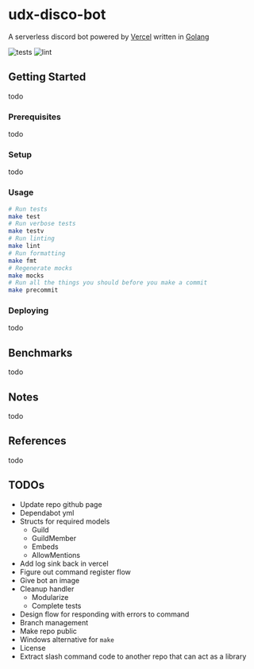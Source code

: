 # udx-disco-bot
A serverless discord bot powered by [Vercel](https://vercel.com/) written in [Golang](https://golang.org/)

![tests](https://github.com/wafer-bw/udx-discord-bot/workflows/tests/badge.svg)
![lint](https://github.com/wafer-bw/udx-discord-bot/workflows/lint/badge.svg)

## Getting Started
todo

### Prerequisites
todo

### Setup
todo

### Usage
```sh
# Run tests
make test
# Run verbose tests
make testv
# Run linting
make lint
# Run formatting
make fmt
# Regenerate mocks
make mocks
# Run all the things you should before you make a commit
make precommit
```

### Deploying
todo

## Benchmarks
todo

## Notes
todo

## References
todo

## TODOs
* Update repo github page
* Dependabot yml
* Structs for required models
    * Guild
    * GuildMember
    * Embeds
    * AllowMentions
* Add log sink back in vercel
* Figure out command register flow
* Give bot an image
* Cleanup handler
    * Modularize
    * Complete tests
* Design flow for responding with errors to command
* Branch management
* Make repo public
* Windows alternative for `make`
* License
* Extract slash command code to another repo that can act as a library

